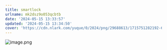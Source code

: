 ```yaml
---
title: smartlock
urlname: mk2dsz9o053qcbtb
date: '2024-05-15 13:33:57'
updated: '2024-05-15 13:34:50'
cover: 'https://cdn.nlark.com/yuque/0/2024/png/29688613/1715751282192-6b98fd32-6ce0-46d6-a6e6-90bc86850fa1.png'
---
```

![image.png](https://raw.githubusercontent.com/choodsire666/blog-img/main/smartlock/de16092dac6abb41710211d14a5372a9.png)

